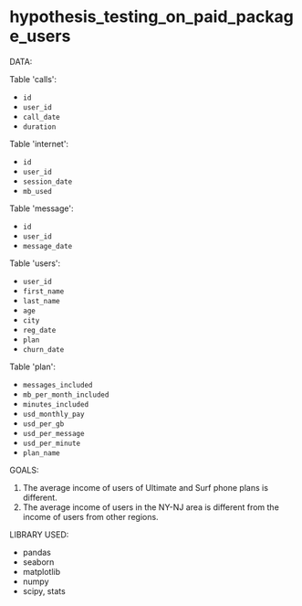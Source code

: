 # hypothesis_testing_on_paid_package_users

DATA:

Table 'calls':
- `id`
- `user_id`
- `call_date`
- `duration`

Table 'internet':
- `id`
- `user_id`
- `session_date`
- `mb_used`

Table 'message':
- `id`
- `user_id`
- `message_date`

Table 'users':
- `user_id`
- `first_name`
- `last_name`
- `age`
- `city`
- `reg_date`
- `plan`
- `churn_date`

Table 'plan':
- `messages_included`
- `mb_per_month_included`
- `minutes_included`
- `usd_monthly_pay`
- `usd_per_gb`
- `usd_per_message`
- `usd_per_minute`
- `plan_name`

GOALS:
  1. The average income of users of Ultimate and Surf phone plans is different.
  2. The average income of users in the NY-NJ area is different from the income of users from other regions.

LIBRARY USED:
  - pandas
  - seaborn
  - matplotlib
  - numpy
  - scipy, stats
